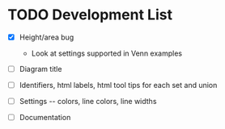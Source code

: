 # TODO Development List

* [X] Height/area bug

  * Look at settings supported in Venn examples

* [ ] Diagram title

* [ ] Identifiers, html labels, html tool tips for each set and union

* [ ] Settings -- colors, line colors, line widths

* [ ] Documentation 

